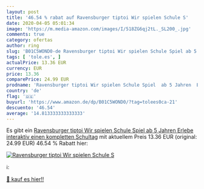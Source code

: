 ```yaml
---
layout: post
title: '46.54 % rabat auf Ravensburger tiptoi Wir spielen Schule S'
date: 2020-04-05 05:01:34
image: 'https://m.media-amazon.com/images/I/518ZG6qj2tL._SL200_.jpg'
comments: true
category: ofertas
author: ring
slug: 'B01C5WOND0-de Ravensburger tiptoi Wir spielen Schule Spiel ab 5 Jahren...'
tags: [ 'tole.es', ]
actualPrice: 13.36 EUR
currency: EUR
price: 13.36
comparePrice: 24.99 EUR
prodname: 'Ravensburger tiptoi Wir spielen Schule Spiel  ab 5 Jahren  Erlebe interaktiv einen kompletten Schultag'
country: 'de'
flag: '🇩🇪'
buyurl: 'https://www.amazon.de/dp/B01C5WOND0/?tag=tolees0ca-21'
descuento: '46.54'
average: '14.813333333333333'
---
```


Es gibt ein [Ravensburger tiptoi Wir spielen Schule Spiel  ab 5 Jahren  Erlebe interaktiv einen kompletten Schultag](https://www.amazon.de/dp/B01C5WOND0/?tag=tolees0ca-21) mit aktuellem Preis 13.36 EUR (original: 24.99 EUR) 46.54 % Rabatt hier:

[![Ravensburger tiptoi Wir spielen Schule S](https://m.media-amazon.com/images/I/518ZG6qj2tL._SL200_.jpg)](https://www.amazon.de/dp/B01C5WOND0/?tag=tolees0ca-21)

ℹ️:


[🛒 kauf es hier!!](https://www.amazon.de/dp/B01C5WOND0/?tag=tolees0ca-21)
